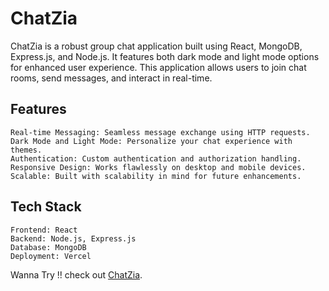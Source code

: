# ChatZia

ChatZia is a robust group chat application built using React, MongoDB, Express.js, and Node.js. It features both dark mode and light mode options for enhanced user experience. This application allows users to join chat rooms, send messages, and interact in real-time.

## Features

    Real-time Messaging: Seamless message exchange using HTTP requests.
    Dark Mode and Light Mode: Personalize your chat experience with themes.
    Authentication: Custom authentication and authorization handling.
    Responsive Design: Works flawlessly on desktop and mobile devices.
    Scalable: Built with scalability in mind for future enhancements.

## Tech Stack

    Frontend: React
    Backend: Node.js, Express.js
    Database: MongoDB
    Deployment: Vercel

    
Wanna Try !! check out [ChatZia](https://chatzia.vercel.app/).
